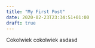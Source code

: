 ```yaml
---
title: "My First Post"
date: 2020-02-23T23:34:51+01:00
draft: true
---
```


Cokolwiek cokolwiek asdasd